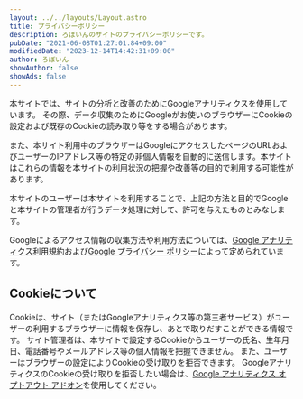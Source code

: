 ```yaml
---
layout: ../../layouts/Layout.astro
title: プライバシーポリシー
description: ろぼいんのサイトのプライバシーポリシーです。
pubDate: "2021-06-08T01:27:01.84+09:00"
modifiedDate: "2023-12-14T14:42:31+09:00"
author: ろぼいん
showAuthor: false
showAds: false
---
```


本サイトでは、サイトの分析と改善のためにGoogleアナリティクスを使用しています。 その際、データ収集のためにGoogleがお使いのブラウザーにCookieの設定および既存のCookieの読み取り等をする場合があります。

また、本サイト利用中のブラウザーはGoogleにアクセスしたページのURLおよびユーザーのIPアドレス等の特定の非個人情報を自動的に送信します。本サイトはこれらの情報を本サイトの利用状況の把握や改善等の目的で利用する可能性があります。

本サイトのユーザーは本サイトを利用することで、上記の方法と目的でGoogleと本サイトの管理者が行うデータ処理に対して、許可を与えたものとみなします。

Googleによるアクセス情報の収集方法や利用方法については、[Google アナリティクス利用規約](https://marketingplatform.google.com/about/analytics/terms/jp/)および[Google プライバシー ポリシー](https://policies.google.com/privacy?hl=ja&gl=jp)によって定められています。

## Cookieについて

Cookieは、サイト（またはGoogleアナリティクス等の第三者サービス）がユーザーの利用するブラウザーに情報を保存し、あとで取りだすことができる情報です。 サイト管理者は、本サイトで設定するCookieからユーザーの氏名、生年月日、電話番号やメールアドレス等の個人情報を把握できません。 また、ユーザーはブラウザーの設定によりCookieの受け取りを拒否できます。 GoogleアナリティクスのCookieの受け取りを拒否したい場合は、[Google アナリティクス オプトアウト アドオン](https://tools.google.com/dlpage/gaoptout)を使用してください。
